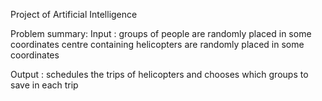 
Project of Artificial Intelligence

Problem summary:
Input : 
groups of people are randomly placed in some coordinates
centre containing helicopters are randomly placed in some coordinates


Output : schedules the trips of helicopters and chooses which groups to save in each trip

